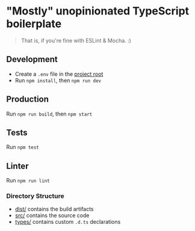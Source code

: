 "Mostly" unopinionated TypeScript boilerplate
==============================================

> That is, if you're fine with ESLint & Mocha. :)

## Development

- Create a `.env` file in the [project root](./)
- Run `npm install`, then `npm run dev`

## Production

Run `npm run build`, then `npm start`

## Tests

Run `npm test`

## Linter

Run `npm run lint`

### Directory Structure

- [dist/](./dist/) contains the build artifacts
- [src/](./src/) contains the source code
- [types/](./types/) contains custom `.d.ts` declarations
